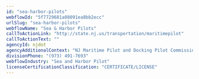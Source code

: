 ```yaml
---
id: "sea-harbor-pilots"
webflowId: "5f7729681a08091ea8bb2ecc"
urlSlug: "sea-harbor-pilots"
webflowName: "Sea & Harbor Pilots"
callToActionLink: "http://state.nj.us/transportation/maritimepilot"
callToActionText: ""
agencyId: njdot
agencyAdditionalContext: "NJ Maritime Pilot and Docking Pilot Commission"
divisionPhone: "(973) 491-7693"
webflowIndustry: "Sea and Harbor Pilot"
licenseCertificationClassification: "CERTIFICATE/LICENSE"
---
```

